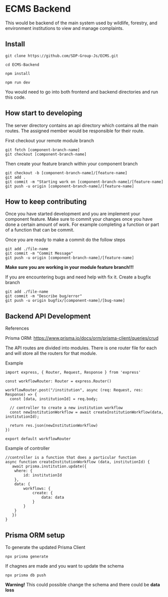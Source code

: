 # ECMS Backend
This would be backend of the main system used by wildlife, forestry, and environment institutions to view and manage complaints.

## Install
```
git clone https://github.com/SDP-Group-Js/ECMS.git

cd ECMS-Backend

npm install

npm run dev
```
You would need to go into both frontend and backend directories and run this code.

## How start to developing
The server directory contains an api directory which contains all the main routes. The assigned member would be responsible for their route.

First checkout your remote module branch

```
git fetch [component-branch-name]
git checkout [component-branch-name]
```

Then create your feature branch within your component branch
```
git checkout -b [component-branch-name]/[feature-name]
git add .
git commit -m "Starting work on [component-branch-name]/[feature-name]
git push -u origin [component-branch-name]/[feature-name]
```

## How to keep contributing
Once you have started development and you are implement your component feature. Make sure to commit your changes once you have done a certain amount of work. For example completing a function or part of a function that can be commit.

Once you are ready to make a commit do the follow steps
```
git add ./file-name
git commit -m "Commit Message"
git push -u origin [component-branch-name]/[feature-name]
```
**Make sure you are working in your module feature branch!!!**

If you are encountering bugs and need help with fix it. Create a bugfix branch
```
git add ./file-name
git commit -m "Describe bug/error"
git push -u origin bugfix/[component-name]/[bug-name]
```

## Backend API Development

References 

Prisma ORM: https://www.prisma.io/docs/orm/prisma-client/queries/crud

The API routes are divided into modules. There is one router file for each and will store all the routers for that module. 

Example

```
import express, { Router, Request, Response } from 'express'

const workflowRouter: Router = express.Router()

workflowRouter.post("/institution", async (req: Request, res: Response) => {
  const [data, institutionId] = req.body;

  // controller to create a new institution workflow
  const newInstitutionWorkflow = await createInstitutionWorkflow(data, institutionId);

  return res.json(newInstitutionWorkflow)
})

export default workflowRouter
```

Example of controller
```
//controller is a function that does a particular function
async function createInstitutionWorkflow (data, institutionId) {
   await prisma.institution.update({
    where: {
        id: institutionId
    },
    data: {
        workflows: {
            create: {
                data: data
            }
        }
    }
   })
}
```

## Prisma ORM setup
To generate the updated Prisma Client
```
npx prisma generate
```

If chagnes are made and you want to update the schema
```
npx prisma db push
```
**Warning!** This could possible change the schema and there could be **data loss**